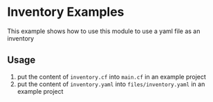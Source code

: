 # Inventory Examples

This example shows how to use this module to use a yaml file as an inventory

## Usage

1. put the content of `inventory.cf` into `main.cf` in an example project
2. put the content of `inventory.yaml` into `files/inventory.yaml` in an example project

